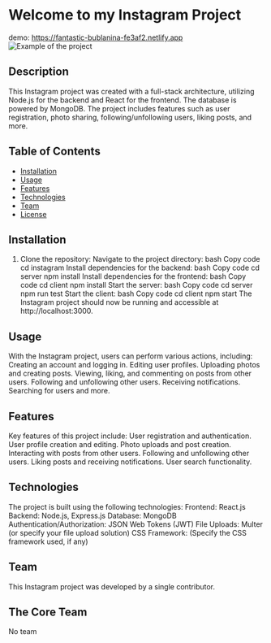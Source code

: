 # Welcome to my Instagram Project
demo:
https://fantastic-bublanina-fe3af2.netlify.app
![Example of the project](https://upload.wikimedia.org/wikipedia/commons/thumb/2/2a/Instagram_logo.svg/1280px-Instagram_logo.svg.png)
## Description
This Instagram project was created with a full-stack architecture, utilizing Node.js for the backend and React for the frontend. The database is powered by MongoDB. The project includes features such as user registration, photo sharing, following/unfollowing users, liking posts, and more.
## Table of Contents
- [Installation](#installation)
- [Usage](#usage)
- [Features](#features)
- [Technologies](#technologies)
- [Team](#team)
- [License](#license)

## Installation
1. Clone the repository:
Navigate to the project directory:
bash
Copy code
cd instagram
Install dependencies for the backend:
bash
Copy code
cd server
npm install
Install dependencies for the frontend:
bash
Copy code
cd client
npm install
Start the server:
bash
Copy code
cd server
npm run test
Start the client:
bash
Copy code
cd client
npm start
The Instagram project should now be running and accessible at http://localhost:3000.

## Usage
With the Instagram project, users can perform various actions, including:
Creating an account and logging in.
Editing user profiles.
Uploading photos and creating posts.
Viewing, liking, and commenting on posts from other users.
Following and unfollowing other users.
Receiving notifications.
Searching for users and more.

## Features
Key features of this project include:
User registration and authentication.
User profile creation and editing.
Photo uploads and post creation.
Interacting with posts from other users.
Following and unfollowing other users.
Liking posts and receiving notifications.
User search functionality.
## Technologies
The project is built using the following technologies:
Frontend: React.js
Backend: Node.js, Express.js
Database: MongoDB
Authentication/Authorization: JSON Web Tokens (JWT)
File Uploads: Multer (or specify your file upload solution)
CSS Framework: (Specify the CSS framework used, if any)
## Team
This Instagram project was developed by a single contributor.
## The Core Team
No team
